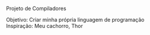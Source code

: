 Projeto de Compiladores

Objetivo: Criar minha própria linguagem de programação<br>
Inspiração: Meu cachorro, Thor
